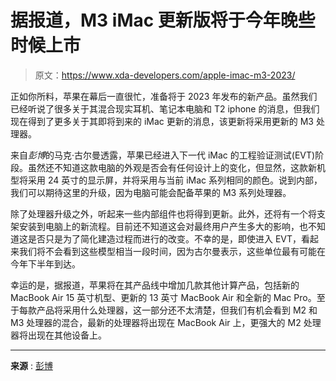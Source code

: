 # 据报道，M3 iMac 更新版将于今年晚些时候上市

> 原文：<https://www.xda-developers.com/apple-imac-m3-2023/>

正如你所料，苹果在幕后一直很忙，准备将于 2023 年发布的新产品。虽然我们已经听说了很多关于其混合现实耳机、笔记本电脑和 T2 iphone 的消息，但我们现在得到了更多关于其即将到来的 iMac 更新的消息，该更新将采用更新的 M3 处理器。

来自*彭博*的马克·古尔曼透露，苹果已经进入下一代 iMac 的工程验证测试(EVT)阶段。虽然还不知道这款电脑的外观是否会有任何设计上的变化，但显然，这款新机型将采用 24 英寸的显示屏，并将采用与当前 iMac 系列相同的颜色。说到内部，我们可以期待这里的升级，因为电脑可能会配备苹果的 M3 系列处理器。

除了处理器升级之外，听起来一些内部组件也将得到更新。此外，还将有一个将支架安装到电脑上的新流程。目前还不知道这会对最终用户产生多大的影响，也不知道这是否只是为了简化建造过程而进行的改变。不幸的是，即使进入 EVT，看起来我们将不会看到这些模型相当一段时间，因为古尔曼表示，这些单位最有可能在今年下半年到达。

幸运的是，据报道，苹果将在其产品线中增加几款其他计算产品，包括新的 MacBook Air 15 英寸机型、更新的 13 英寸 MacBook Air 和全新的 Mac Pro。至于每款产品将采用什么处理器，这一部分还不太清楚，但我们有机会看到 M2 和 M3 处理器的混合，最新的处理器将出现在 MacBook Air 上，更强大的 M2 处理器将出现在其他设备上。

* * *

**来源** : [彭博](https://www.bloomberg.com/news/newsletters/2023-03-05/when-is-apple-aapl-releasing-new-mac-pro-15-inch-macbook-air-new-imac-m3-levgn4yc)